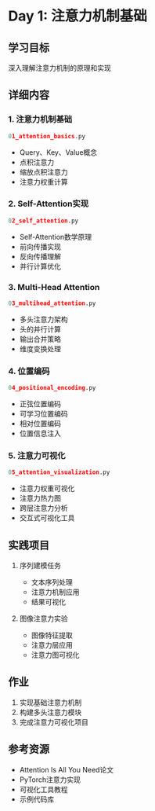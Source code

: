 # Day 1: 注意力机制基础

## 学习目标
深入理解注意力机制的原理和实现

## 详细内容

### 1. 注意力机制基础
```python
01_attention_basics.py
```
- Query、Key、Value概念
- 点积注意力
- 缩放点积注意力
- 注意力权重计算

### 2. Self-Attention实现
```python
02_self_attention.py
```
- Self-Attention数学原理
- 前向传播实现
- 反向传播理解
- 并行计算优化

### 3. Multi-Head Attention
```python
03_multihead_attention.py
```
- 多头注意力架构
- 头的并行计算
- 输出合并策略
- 维度变换处理

### 4. 位置编码
```python
04_positional_encoding.py
```
- 正弦位置编码
- 可学习位置编码
- 相对位置编码
- 位置信息注入

### 5. 注意力可视化
```python
05_attention_visualization.py
```
- 注意力权重可视化
- 注意力热力图
- 跨层注意力分析
- 交互式可视化工具

## 实践项目
1. 序列建模任务
   - 文本序列处理
   - 注意力机制应用
   - 结果可视化

2. 图像注意力实验
   - 图像特征提取
   - 注意力层应用
   - 注意力图可视化

## 作业
1. 实现基础注意力机制
2. 构建多头注意力模块
3. 完成注意力可视化项目

## 参考资源
- Attention Is All You Need论文
- PyTorch注意力实现
- 可视化工具教程
- 示例代码库
